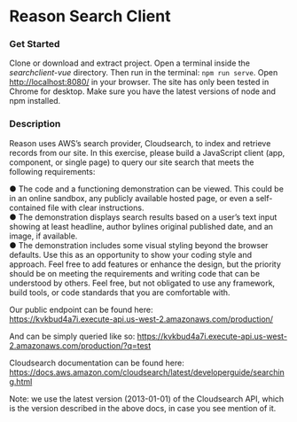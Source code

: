 # Reason Search Client
### Get Started
Clone or download and extract project. Open a terminal inside the *searchclient-vue* directory.  Then run in the terminal: `npm run serve`. Open <http://localhost:8080/> in your browser. The site has only been tested in Chrome for desktop. Make sure you have the latest versions of node and npm installed. 

### Description  

Reason uses AWS’s search provider, Cloudsearch, to index and retrieve records from our site.
In this exercise, please build a JavaScript client (app, component, or single page) to query our
site search that meets the following requirements:

● The code and a functioning demonstration can be viewed. This could be in an online
sandbox, any publicly available hosted page, or even a self-contained file with clear
instructions.  
● The demonstration displays search results based on a user’s text input showing at least
headline, author bylines original published date, and an image, if available.  
● The demonstration includes some visual styling beyond the browser defaults. Use this as an opportunity to show your coding style and approach. Feel free to add features or enhance the design, but the priority should be on meeting the requirements and writing code
that can be understood by others. Feel free, but not obligated to use any framework, build tools, or code standards that you are comfortable with.

Our public endpoint can be found here:  
https://kvkbud4a7i.execute-api.us-west-2.amazonaws.com/production/

And can be simply queried like so:
https://kvkbud4a7i.execute-api.us-west-2.amazonaws.com/production/?q=test

Cloudsearch documentation can be found here:
https://docs.aws.amazon.com/cloudsearch/latest/developerguide/searching.html  

Note: we use the latest version (2013-01-01) of the Cloudsearch API, which is the version described in the above docs, in case you see mention of it. 
